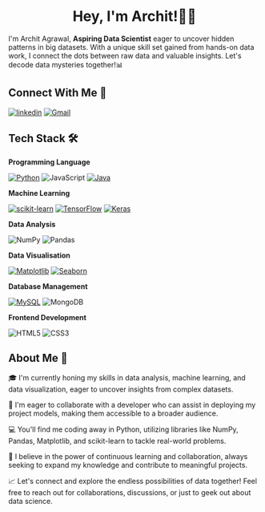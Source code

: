 
<h1 align="center"> Hey, I'm Archit!🙋‍♂️  </h1>



I'm Archit Agrawal, **Aspiring Data Scientist** eager to uncover hidden patterns in big datasets. With a unique skill set gained from hands-on data work, I connect the dots between raw data and valuable insights. Let's decode data mysteries together!📊


## Connect With Me 🤝

[![linkedin](https://img.shields.io/badge/linkedin-0A66C2?style=for-the-badge&logo=linkedin&logoColor=white)](https://www.linkedin.com/in/archit-agrawal-860105293/)
[![Gmail](https://img.shields.io/badge/gmail-red?style=for-the-badge&logo=gmail&logoColor=white)](mailto:architagrawal063@gmail.com)

## Tech Stack 🛠
**Programming Language**

[![Python](https://img.shields.io/badge/Python-FFD43B?style=for-the-badge&logo=python&logoColor=blue)](https://www.python.org/)
![JavaScript](https://img.shields.io/badge/JavaScript-323330?style=for-the-badge&logo=javascript&logoColor=F7DF1E)
[![Java](https://img.shields.io/badge/Java-ED8B00?style=for-the-badge&logo=java&logoColor=white)](https://docs.oracle.com/en/java/)

**Machine Learning**

[![scikit-learn](https://img.shields.io/badge/scikit_learn-E10098?style=for-the-badge&logo=scikit-learn&logoColor=white)](https://scikit-learn.org/stable/)
[![TensorFlow](https://img.shields.io/badge/TensorFlow-white?style=for-the-badge&logo=tensorflow&logoColor=FF6F00)](https://www.tensorflow.org/)
[![Keras](https://img.shields.io/badge/keras-EE4C2C?style=for-the-badge&logo=keras&logoColor=white)](https://keras.io/)

**Data Analysis**

![NumPy](https://img.shields.io/badge/Numpy-777BB4?style=for-the-badge&logo=numpy&logoColor=white)
![Pandas](https://img.shields.io/badge/Pandas-2C2D72?style=for-the-badge&logo=pandas&logoColor=white)

**Data Visualisation**

[![Matplotlib](https://img.shields.io/badge/Matplotlib-777BB4?style=for-the-badge&logo=plotly&logoColor=white)](https://matplotlib.org/stable/index.html)
[![Seaborn](https://img.shields.io/badge/Seaborn-2C2D72?style=for-the-badge&logo=plotly&logoColor=white)](https://seaborn.pydata.org/)

**Database Management**

[![MySQL](https://img.shields.io/badge/MySQL-4479A1?style=for-the-badge&logo=mysql&logoColor=white)](https://dev.mysql.com/doc/)
![MongoDB](https://img.shields.io/badge/MongoDB-4EA94B?style=for-the-badge&logo=mongodb&logoColor=white)

**Frontend Development**

![HTML5](https://img.shields.io/badge/HTML5-E34F26?style=for-the-badge&logo=html5&logoColor=white)
![CSS3](https://img.shields.io/badge/CSS3-1572B6?style=for-the-badge&logo=css3&logoColor=white)

## About Me 🚀

🎓   I'm currently honing my skills in data analysis, machine learning, and data visualization, eager to uncover insights from complex datasets.

👬   I'm eager to collaborate with a developer who can assist in deploying my project models, making them accessible to a broader audience.

💻   You'll find me coding away in Python, utilizing libraries like NumPy, Pandas, Matplotlib, and scikit-learn to tackle real-world problems.

🌱   I believe in the power of continuous learning and collaboration, always seeking to expand my knowledge and contribute to meaningful projects.
   
📈   Let's connect and explore the endless possibilities of data together! Feel free to reach out for collaborations, discussions, or just to geek out about data science. 
